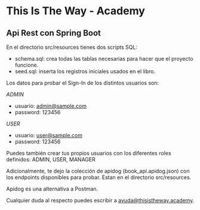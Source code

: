 # This Is The Way - Academy

## Api Rest con Spring Boot

En el directorio src/resources tienes dos scripts SQL:
- schema.sql: crea todas las tablas necesarias para hacer que el proyecto funcione.
- seed.sql: inserta los registros iniciales usados en el libro.

Los datos para probar el Sign-In de los distintos usuarios son:

*ADMIN*

- usuario: admin@sample.com
- password: 123456

*USER*
- usuario: user@sample.com
- password: 123456

Puedes también crear tus propios usuarios con los diferentes roles definidos: ADMIN, USER, MANAGER

Adicionalmente, te dejo la colección de apidog (book_api.apidog.json) con los endpoints disponibles para probar. Estan en el directorio src/resources.

Apidog es una alternativa a Postman.

Cualquier duda al respecto puedes escribir a [ayuda@thisistheway.academy](mailto:ayuda@thisistheway.academy).